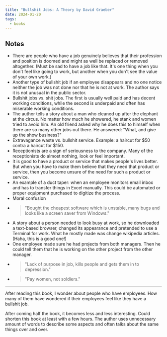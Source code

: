 ```yaml
---
title: "Bullshit Jobs: A Theory by David Graeber"
date: 2024-01-20
tags:
  - books
---
```


## Notes

* There are people who have a job genuinely believes that their profession and position is doomed and might as well be replaced or removed altogether. (Must be sad to have a job like that. It's one thing when you don't feel like going to work, but another when you don't see the value of your own work.)
* Another type of bullshit job if an employee disappears and no one notice neither the job was not done nor that he is not at work. The author says it is not unusual in the public sector.
* Bullshit jobs vs. shit jobs. The first is usually well paid and has decent working conditions, while the second is underpaid and often has miserable working conditions.
* The author tells a story about a man who cleaned up after the elephant at the circus. No matter how much he showered, he stank and women tried to avoid him. An old friend asked why he does this to himself when there are so many other jobs out there. He answered: "What, and give up the show business?"
* Extravagance waste vs. bullshit service. Example: a haircut for $50 contra a haircut for $150.
* Receptionists are a sign of seriousness to the company. Many of the receptionists do almost nothing, look or feel important.
* It is good to have a product or service that makes people's lives better. But when you have to make them believe that they need that product or service, then you become unsure of the need for such a product or service.
* An example of a duct taper: when an employee monitors email inbox and has to transfer things in Excel manually. This could be automated or proper equipment purchased to digitize the process.
* Moral confusion
* > "Bought the cheapest software which is unstable, many bugs and looks like a screen saver from Windows."
* A story about a person needed to look busy at work, so he downloaded a text-based browser, changed its appearance and pretended to use a Terminal for work. What he mostly made was change wikipedia articles. (Haha, this is a good one!)
* One employee made sure he had projects from both managers. Then he could tell them that he is working on the other project from the other manager.
* > "Lack of purpose in job, kills people and gets them in to depression."
* > "Pay women, not soldiers."

***

After reading this book, I wonder about people who have employees. How many of them have wondered if their employees feel like they have a bullshit job.

After coming half the book, it becomes less and less interesting. Could shorten this book at least with a few hours. The author uses unnecessary amount of words to describe some aspects and often talks about the same things over and over.
